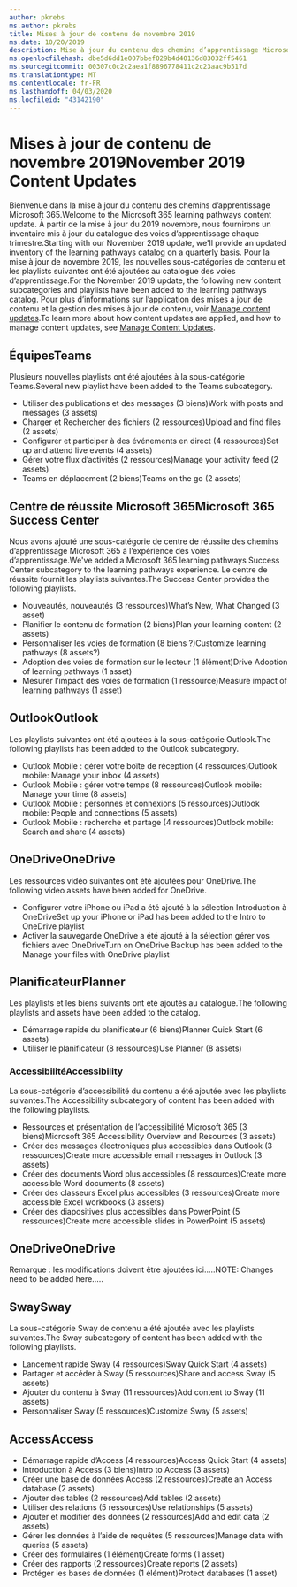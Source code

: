 ```yaml
---
author: pkrebs
ms.author: pkrebs
title: Mises à jour de contenu de novembre 2019
ms.date: 10/20/2019
description: Mise à jour du contenu des chemins d’apprentissage Microsoft 365
ms.openlocfilehash: dbe5d6dd1e007bbef029b4d40136d83032ff5461
ms.sourcegitcommit: 00307c0c2c2aea1f8896778411c2c23aac9b517d
ms.translationtype: MT
ms.contentlocale: fr-FR
ms.lasthandoff: 04/03/2020
ms.locfileid: "43142190"
---
```

# <a name="november-2019-content-updates"></a><span data-ttu-id="94873-103">Mises à jour de contenu de novembre 2019</span><span class="sxs-lookup"><span data-stu-id="94873-103">November 2019 Content Updates</span></span>
<span data-ttu-id="94873-104">Bienvenue dans la mise à jour du contenu des chemins d’apprentissage Microsoft 365.</span><span class="sxs-lookup"><span data-stu-id="94873-104">Welcome to the Microsoft 365 learning pathways content update.</span></span> <span data-ttu-id="94873-105">À partir de la mise à jour du 2019 novembre, nous fournirons un inventaire mis à jour du catalogue des voies d’apprentissage chaque trimestre.</span><span class="sxs-lookup"><span data-stu-id="94873-105">Starting with our November 2019 update, we'll provide an updated inventory of the learning pathways catalog on a quarterly basis.</span></span> <span data-ttu-id="94873-106">Pour la mise à jour de novembre 2019, les nouvelles sous-catégories de contenu et les playlists suivantes ont été ajoutées au catalogue des voies d’apprentissage.</span><span class="sxs-lookup"><span data-stu-id="94873-106">For the November 2019 update, the following new content subcategories and playlists have been added to the learning pathways catalog.</span></span> <span data-ttu-id="94873-107">Pour plus d’informations sur l’application des mises à jour de contenu et la gestion des mises à jour de contenu, voir [Manage content updates](custom_contentupdatesmanage.md).</span><span class="sxs-lookup"><span data-stu-id="94873-107">To learn more about how content updates are applied, and how to manage content updates, see [Manage Content Updates](custom_contentupdatesmanage.md).</span></span>    

## <a name="teams"></a><span data-ttu-id="94873-108">Équipes</span><span class="sxs-lookup"><span data-stu-id="94873-108">Teams</span></span>
<span data-ttu-id="94873-109">Plusieurs nouvelles playlists ont été ajoutées à la sous-catégorie Teams.</span><span class="sxs-lookup"><span data-stu-id="94873-109">Several new playlist have been added to the Teams subcategory.</span></span>
- <span data-ttu-id="94873-110">Utiliser des publications et des messages (3 biens)</span><span class="sxs-lookup"><span data-stu-id="94873-110">Work with posts and messages (3 assets)</span></span>
- <span data-ttu-id="94873-111">Charger et Rechercher des fichiers (2 ressources)</span><span class="sxs-lookup"><span data-stu-id="94873-111">Upload and find files (2 assets)</span></span>
- <span data-ttu-id="94873-112">Configurer et participer à des événements en direct (4 ressources)</span><span class="sxs-lookup"><span data-stu-id="94873-112">Set up and attend live events (4 assets)</span></span>
- <span data-ttu-id="94873-113">Gérer votre flux d’activités (2 ressources)</span><span class="sxs-lookup"><span data-stu-id="94873-113">Manage your activity feed (2 assets)</span></span>
- <span data-ttu-id="94873-114">Teams en déplacement (2 biens)</span><span class="sxs-lookup"><span data-stu-id="94873-114">Teams on the go (2 assets)</span></span>

## <a name="microsoft-365-success-center"></a><span data-ttu-id="94873-115">Centre de réussite Microsoft 365</span><span class="sxs-lookup"><span data-stu-id="94873-115">Microsoft 365 Success Center</span></span>
<span data-ttu-id="94873-116">Nous avons ajouté une sous-catégorie de centre de réussite des chemins d’apprentissage Microsoft 365 à l’expérience des voies d’apprentissage.</span><span class="sxs-lookup"><span data-stu-id="94873-116">We've added a Microsoft 365 learning pathways Success Center subcategory to the learning pathways experience.</span></span> <span data-ttu-id="94873-117">Le centre de réussite fournit les playlists suivantes.</span><span class="sxs-lookup"><span data-stu-id="94873-117">The Success Center provides the following playlists.</span></span>
- <span data-ttu-id="94873-118">Nouveautés, nouveautés (3 ressources)</span><span class="sxs-lookup"><span data-stu-id="94873-118">What’s New, What Changed (3 asset)</span></span>
- <span data-ttu-id="94873-119">Planifier le contenu de formation (2 biens)</span><span class="sxs-lookup"><span data-stu-id="94873-119">Plan your learning content (2 assets)</span></span>
- <span data-ttu-id="94873-120">Personnaliser les voies de formation (8 biens ?)</span><span class="sxs-lookup"><span data-stu-id="94873-120">Customize learning pathways (8 assets?)</span></span>
- <span data-ttu-id="94873-121">Adoption des voies de formation sur le lecteur (1 élément)</span><span class="sxs-lookup"><span data-stu-id="94873-121">Drive Adoption of learning pathways (1 asset)</span></span>
- <span data-ttu-id="94873-122">Mesurer l’impact des voies de formation (1 ressource)</span><span class="sxs-lookup"><span data-stu-id="94873-122">Measure impact of learning pathways (1 asset)</span></span>

## <a name="outlook"></a><span data-ttu-id="94873-123">Outlook</span><span class="sxs-lookup"><span data-stu-id="94873-123">Outlook</span></span>
<span data-ttu-id="94873-124">Les playlists suivantes ont été ajoutées à la sous-catégorie Outlook.</span><span class="sxs-lookup"><span data-stu-id="94873-124">The following playlists has been added to the Outlook subcategory.</span></span> 
- <span data-ttu-id="94873-125">Outlook Mobile : gérer votre boîte de réception (4 ressources)</span><span class="sxs-lookup"><span data-stu-id="94873-125">Outlook mobile: Manage your inbox (4 assets)</span></span>
- <span data-ttu-id="94873-126">Outlook Mobile : gérer votre temps (8 ressources)</span><span class="sxs-lookup"><span data-stu-id="94873-126">Outlook mobile: Manage your time (8 assets)</span></span>
- <span data-ttu-id="94873-127">Outlook Mobile : personnes et connexions (5 ressources)</span><span class="sxs-lookup"><span data-stu-id="94873-127">Outlook mobile: People and connections (5 assets)</span></span>
- <span data-ttu-id="94873-128">Outlook Mobile : recherche et partage (4 ressources)</span><span class="sxs-lookup"><span data-stu-id="94873-128">Outlook mobile: Search and share (4 assets)</span></span>

## <a name="onedrive"></a><span data-ttu-id="94873-129">OneDrive</span><span class="sxs-lookup"><span data-stu-id="94873-129">OneDrive</span></span>
<span data-ttu-id="94873-130">Les ressources vidéo suivantes ont été ajoutées pour OneDrive.</span><span class="sxs-lookup"><span data-stu-id="94873-130">The following video assets have been added for OneDrive.</span></span> 
- <span data-ttu-id="94873-131">Configurer votre iPhone ou iPad a été ajouté à la sélection Introduction à OneDrive</span><span class="sxs-lookup"><span data-stu-id="94873-131">Set up your iPhone or iPad has been added to the Intro to OneDrive playlist</span></span>
- <span data-ttu-id="94873-132">Activer la sauvegarde OneDrive a été ajouté à la sélection gérer vos fichiers avec OneDrive</span><span class="sxs-lookup"><span data-stu-id="94873-132">Turn on OneDrive Backup has been added to the Manage your files with OneDrive playlist</span></span>

## <a name="planner"></a><span data-ttu-id="94873-133">Planificateur</span><span class="sxs-lookup"><span data-stu-id="94873-133">Planner</span></span>
<span data-ttu-id="94873-134">Les playlists et les biens suivants ont été ajoutés au catalogue.</span><span class="sxs-lookup"><span data-stu-id="94873-134">The following playlists and assets have been added to the catalog.</span></span>  
- <span data-ttu-id="94873-135">Démarrage rapide du planificateur (6 biens)</span><span class="sxs-lookup"><span data-stu-id="94873-135">Planner Quick Start (6 assets)</span></span>
- <span data-ttu-id="94873-136">Utiliser le planificateur (8 ressources)</span><span class="sxs-lookup"><span data-stu-id="94873-136">Use Planner (8 assets)</span></span>

### <a name="accessibility"></a><span data-ttu-id="94873-137">Accessibilité</span><span class="sxs-lookup"><span data-stu-id="94873-137">Accessibility</span></span>
<span data-ttu-id="94873-138">La sous-catégorie d’accessibilité du contenu a été ajoutée avec les playlists suivantes.</span><span class="sxs-lookup"><span data-stu-id="94873-138">The Accessibility subcategory of content has been added with the following playlists.</span></span> 
- <span data-ttu-id="94873-139">Ressources et présentation de l’accessibilité Microsoft 365 (3 biens)</span><span class="sxs-lookup"><span data-stu-id="94873-139">Microsoft 365 Accessibility Overview and Resources (3 assets)</span></span>
- <span data-ttu-id="94873-140">Créer des messages électroniques plus accessibles dans Outlook (3 ressources)</span><span class="sxs-lookup"><span data-stu-id="94873-140">Create more accessible email messages in Outlook (3 assets)</span></span>
- <span data-ttu-id="94873-141">Créer des documents Word plus accessibles (8 ressources)</span><span class="sxs-lookup"><span data-stu-id="94873-141">Create more accessible Word documents (8 assets)</span></span>
- <span data-ttu-id="94873-142">Créer des classeurs Excel plus accessibles (3 ressources)</span><span class="sxs-lookup"><span data-stu-id="94873-142">Create more accessible Excel workbooks (3 assets)</span></span>
- <span data-ttu-id="94873-143">Créer des diapositives plus accessibles dans PowerPoint (5 ressources)</span><span class="sxs-lookup"><span data-stu-id="94873-143">Create more accessible slides in PowerPoint (5 assets)</span></span>

## <a name="onedrive"></a><span data-ttu-id="94873-144">OneDrive</span><span class="sxs-lookup"><span data-stu-id="94873-144">OneDrive</span></span>
<span data-ttu-id="94873-145">Remarque : les modifications doivent être ajoutées ici.....</span><span class="sxs-lookup"><span data-stu-id="94873-145">NOTE: Changes need to be added here.....</span></span>

## <a name="sway"></a><span data-ttu-id="94873-146">Sway</span><span class="sxs-lookup"><span data-stu-id="94873-146">Sway</span></span>
<span data-ttu-id="94873-147">La sous-catégorie Sway de contenu a été ajoutée avec les playlists suivantes.</span><span class="sxs-lookup"><span data-stu-id="94873-147">The Sway subcategory of content has been added with the following playlists.</span></span> 
- <span data-ttu-id="94873-148">Lancement rapide Sway (4 ressources)</span><span class="sxs-lookup"><span data-stu-id="94873-148">Sway Quick Start (4 assets)</span></span>
- <span data-ttu-id="94873-149">Partager et accéder à Sway (5 ressources)</span><span class="sxs-lookup"><span data-stu-id="94873-149">Share and access Sway (5 assets)</span></span>
- <span data-ttu-id="94873-150">Ajouter du contenu à Sway (11 ressources)</span><span class="sxs-lookup"><span data-stu-id="94873-150">Add content to Sway (11 assets)</span></span>
- <span data-ttu-id="94873-151">Personnaliser Sway (5 ressources)</span><span class="sxs-lookup"><span data-stu-id="94873-151">Customize Sway (5 assets)</span></span>

## <a name="access"></a><span data-ttu-id="94873-152">Access</span><span class="sxs-lookup"><span data-stu-id="94873-152">Access</span></span>
- <span data-ttu-id="94873-153">Démarrage rapide d’Access (4 ressources)</span><span class="sxs-lookup"><span data-stu-id="94873-153">Access Quick Start (4 assets)</span></span>
- <span data-ttu-id="94873-154">Introduction à Access (3 biens)</span><span class="sxs-lookup"><span data-stu-id="94873-154">Intro to Access (3 assets)</span></span>
- <span data-ttu-id="94873-155">Créer une base de données Access (2 ressources)</span><span class="sxs-lookup"><span data-stu-id="94873-155">Create an Access database (2 assets)</span></span>
- <span data-ttu-id="94873-156">Ajouter des tables (2 ressources)</span><span class="sxs-lookup"><span data-stu-id="94873-156">Add tables (2 assets)</span></span>
- <span data-ttu-id="94873-157">Utiliser des relations (5 ressources)</span><span class="sxs-lookup"><span data-stu-id="94873-157">Use relationships (5 assets)</span></span>
- <span data-ttu-id="94873-158">Ajouter et modifier des données (2 ressources)</span><span class="sxs-lookup"><span data-stu-id="94873-158">Add and edit data (2 assets)</span></span>
- <span data-ttu-id="94873-159">Gérer les données à l’aide de requêtes (5 ressources)</span><span class="sxs-lookup"><span data-stu-id="94873-159">Manage data with queries (5 assets)</span></span>
- <span data-ttu-id="94873-160">Créer des formulaires (1 élément)</span><span class="sxs-lookup"><span data-stu-id="94873-160">Create forms (1 asset)</span></span>
- <span data-ttu-id="94873-161">Créer des rapports (2 ressources)</span><span class="sxs-lookup"><span data-stu-id="94873-161">Create reports (2 assets)</span></span>
- <span data-ttu-id="94873-162">Protéger les bases de données (1 élément)</span><span class="sxs-lookup"><span data-stu-id="94873-162">Protect databases (1 asset)</span></span>

